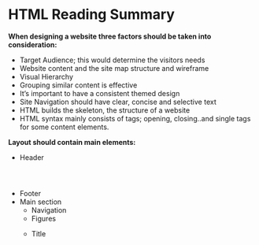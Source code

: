 # HTML Reading Summary

**When designing a website three factors should be taken into consideration:**
- Target Audience; this would determine the visitors needs
- Website content and the site map structure and wireframe
- Visual Hierarchy
- Grouping similar content is effective 
- It’s important to have a consistent themed design 
- Site Navigation should have clear, concise and selective text
- HTML builds the skeleton, the structure of a website
- HTML syntax mainly consists of tags; opening, closing..and single tags for some content elements.
 
**Layout should contain main elements:**
- Header <header> 
- Footer <footer>
- Main section
   - Navigation <nav>
   - Figures <figure> <figcaption>
   - Title <title>
   - Headings <h1> <h2>...
   - Division elements <div> ; to group elements in a block
 
**Additional Remarks:**
- To write a comment in HTML  <!-- comment -->
- ID attribute is used for the unique identification of an element id=”   “
- Class attribute is used for the unique identification of an elements group 
- Use escape characters a to include special
- characters in your pages such as <, >, and ©.